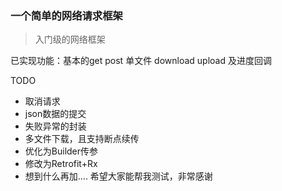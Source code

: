 
### 一个简单的网络请求框架
> 入门级的网络框架

已实现功能：基本的get post 单文件 download upload 及进度回调

TODO
- 取消请求
- json数据的提交
- 失败异常的封装
- 多文件下载，且支持断点续传
- 优化为Builder传参
- 修改为Retrofit+Rx
- 想到什么再加....
希望大家能帮我测试，非常感谢
